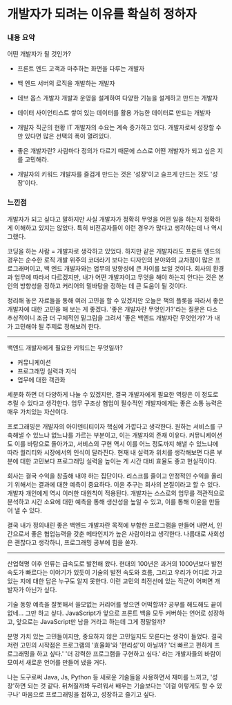 
# 개발자가 되려는 이유를 확실히 정하자

### 내용 요약
어떤 개발자가 될 것인가?

* 프론트 엔드
고객과 마주하는 화면을 다루는 개발자

* 백 엔드
서버의 로직을 개발하는 개발자

* 데브 옵스 개발자
개발과 운영을 설계하여 다양한 기능을 설계하고 만드는 개발자

* 데이터 사이언티스트
쌓여 있는 데이터를 활용 가능한 데이터로 만드는 개발자

* 개발자 직군의 현황
IT 개발자의 수요는 계속 증가하고 있다.
개발자로써 성장할 수만 있다면 많은 선택의 폭이 열려있다.

* 좋은 개발자란?
사람마다 정의가 다르기 때문에 스스로 어떤 개발자가 되고 싶은 지를 고민해라.

* 개발자의 키워드
개발자를 즐겁게 만드는 것은 '성장'이고
슬프게 만드는 것도 '성장'이다.

### 느낀점

개발자가 되고 싶다고 말하지만 사실 개발자가 정확히 무엇을 어떤 일을 하는지 정확하게 이해하고 있지는 않았다.
특히 비전공자들이 이런 경우가 많다고 생각하는데 나 역시 그랬다.

코딩을 하는 사람 = 개발자로 생각하고 있었다.
하지만 같은 개발자라도 프론트 엔드의 경우는 순수한 로직 개발 위주의 코더라기 보다는
디자인의 분야와의 교차점이 많은 프로그래머이고, 백 엔드 개발자와는 업무의 방향성에 큰 차이를 보일 것이다.
회사의 환경과 업무에 따라서 다르겠지만, 내가 어떤 개발자이고 무엇을 해야 하는지 안다는 것은 
본인의 방향성을 정하고 커리어의 밑바탕을 정하는 데 큰 도움이 될 것이다.

정리해 놓은 자료들을 통해 여러 고민을 할 수 있겠지만
오늘은 책의 플롯을 따라서 좋은 개발자에 대한 고민을 해 보는 게 좋겠다.
'좋은 개발자란 무엇인가?'라는 질문은 다소 추상적이니 조금 더 구체적인 밑그림을 그려서
'좋은 백엔드 개발자란 무엇인가?'가 내가 고민해야 될 주제로 정해보려 한다.


--- 

백엔드 개발자에게 필요한 키워드는 무엇일까?

* 커뮤니케이션
* 프로그래밍 실력과 지식
* 업무에 대한 객관화

세분화 하면 더 다양하게 나눌 수 있겠지만, 결국 개발자에게 필요한 역량은 이 정도로 추릴 수 있다고 생각한다.
업무 구조상 협업이 필수적인 개발자에게는 좋은 소통 능력은 매우 가치있는 자산이다.

프로그래밍은 개발자의 아이덴티티이자 핵심에 가깝다고 생각한다. 원하는 서비스를 구축해낼 수 있느냐 없느냐를 가르는 부분이고, 이는 개발자의 존재 이유다. 
커뮤니케이션도 이를 바탕으로 돌아가고, 서비스의 구현 역시 이를 어느 정도까지 해낼 수 있느냐에 따라 퀄리티와 시장에서의 인식이 달라진다.
현재 내 실력과 위치를 생각해보면 다른 부분에 대한 고민보다 프로그래밍 실력을 높이는 게 시간 대비 효율도 좋고 현실적이다.

회사는 결국 수익을 창출해 내야 하는 집단이다. 리스크를 줄이고 안정적인 수익을 올리기 위해서는 결과에 대한 예측이 중요하다. 이윤 추구는 회사의 본질이라고 할 수 있다.
개발자 개인에게 역시 이러한 대원칙이 적용된다. 개발자는 스스로의 업무를 객관적으로 분석하고 시간 소요에 대한 예측을 통해 생산성을 높일 수 있고, 이를 통해 이윤을 만들어 낼 수 있다. 

결국 내가 정의내린 좋은 백엔드 개발자란
목적에 부합한 프로그램을 만들어 내면서, 인간으로서 좋은 협업능력을 갖춘 메타인지가 높은 사람이라고 생각한다.
나름대로 사회성은 괜찮다고 생각하니, 프로그래밍 공부에 힘을 쏟자.

---

산업혁명 이후 인류는 급속도로 발전해 왔다.
현대의 100년은 과거의 1000년보다 발전 속도가 빠르다는 이야기가 있듯이
기술의 발전 속도와 흐름, 그리고 우리가 어디로 가고 있는 지에 대한 답은 누구도 알지 못한다.
이런 고민의 최전선에 있는 직군이 어쩌면 개발자가 아닌가 싶다.

기술 동향 예측을 잘못해서 쓸모없는 커리어를 쌓으면 어떡할까?
공부를 해도해도 끝이 없네... 그만 하고 싶다.
JavaScript가 앞으로 프론트 백을 모두 커버하는 언어로 성장하고, 앞으로는 JavaScript만 남을 거라고 하는데 그게 정말일까?

분명 가치 있는 고민들이지만, 중요하지 않은 고민일지도 모른다는 생각이 들었다.
결국 저런 고민의 시작점은 프로그램의 '효율화'와 '편리성'이 아닐까?
'더 빠르고 편하게 프로그래밍을 하고 싶다.' '더 강력한 프로그램을 구현하고 싶다.'
라는 개발자들의 바람이 모여서 새로운 언어를 만들어 냈을 거다.

나는 도구로써 Java, Js, Python 등 새로운 기술들을 사용하면서 재미를 느끼고, '성장'하면 되는 것 같다.
뒤쳐질까봐 두려워서 배우는 기술보다는 '이걸 이렇게도 할 수 있구나' 마음으로 프로그래밍을 접하고, 성장하고 즐기고 싶다.